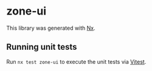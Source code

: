 # zone-ui

This library was generated with [Nx](https://nx.dev).

## Running unit tests

Run `nx test zone-ui` to execute the unit tests via [Vitest](https://vitest.dev/).
